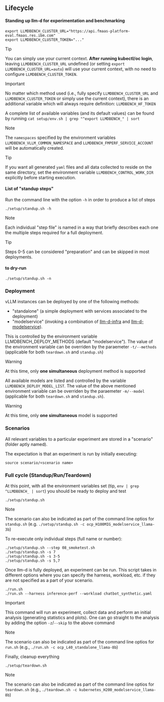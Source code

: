 ## Lifecycle

#### Standing up llm-d for experimentation and benchmarking

```
export LLMDBENCH_CLUSTER_URL="https://api.fmaas-platform-eval.fmaas.res.ibm.com"
export LLMDBENCH_CLUSTER_TOKEN="..."
```

> [!TIP]
> You can simply use your current context. **After running kubectl/oc login**, leaving `LLMDBENCH_CLUSTER_URL` undefined (or setting `export LLMDBENCH_CLUSTER_URL=auto`) will use your current context, with no need to configure `LLMDBENCH_CLUSTER_TOKEN`.

> [!IMPORTANT]
> No matter which method used (i.e., fully specify `LLMDBENCH_CLUSTER_URL` and `LLMDBENCH_CLUSTER_TOKEN` or simply use the current context), there is an additional variable which will always require definition: `LLMDBENCH_HF_TOKEN`

A complete list of available variables (and its default values) can be found by running
 `cat setup/env.sh | grep "^export LLMDBENCH_" | sort`

> [!NOTE]
> The `namespaces` specified by the environment variables `LLMDBENCH_VLLM_COMMON_NAMESPACE` and `LLMDBENCH_FMPERF_SERVICE_ACCOUNT` will be automatically created.

> [!TIP]
> If you want all generated `yaml` files and all data collected to reside on the same directory, set the environment variable `LLMDBENCH_CONTROL_WORK_DIR` explicitly before starting execution.

#### List of "standup steps"

Run the command line with the option `-h` in order to produce a list of steps

```
./setup/standup.sh -h
```

> [!NOTE]
> Each individual "step file" is named in a way that briefly describes each one the multiple steps required for a full deployment.

> [!TIP]
> Steps 0-5 can be considered "preparation" and can be skipped in most deployments.

#### to dry-run

```
./setup/standup.sh -n
```

### Deployment

vLLM instances can be deployed by one of the following methods:

- "standalone" (a simple deployment with services associated to the deployment)
- "modelservice" (invoking a combination of [llm-d-infra](https://github.com/llm-d-incubation/llm-d-infra.git) and [llm-d-modelservice](https://github.com/llm-d/llm-d-model-service.git)).

This is controlled by the environment variable LLMDBENCH_DEPLOY_METHODS (default "modelservice"). The value of the environment variable can be overriden by the paraemeter `-t/--methods` (applicable for both `teardown.sh` and `standup.sh`)

> [!WARNING]
> At this time, only **one simultaneous** deployment method is supported

All available models are listed and controlled by the variable `LLMDBENCH_DEPLOY_MODEL_LIST`. The value of the above mentioned environment variable can be overriden by the paraemeter `-m/--model` (applicable for both `teardown.sh` and `standup.sh`).

> [!WARNING]
> At this time, only **one simultaneous** model is supported

### Scenarios

All relevant variables to a particular experiment are stored in a "scenario" (folder aptly named).

The expectation is that an experiment is run by initially executing:

```
source scenario/<scenario name>
```

### Full cycle (Standup/Run/Teardown)

At this point, with all the environment variables set (tip, `env | grep ^LLMDBENCH_ | sort`) you should be ready to deploy and test

```
./setup/standup.sh
```

> [!NOTE]
> The scenario can also be indicated as part of the command line optios for `standup.sh` (e.g. `./setup/standup.sh -c ocp_H100MIG_modelservice_llama-3b`)

To re-execute only individual steps (full name or number):

```
./setup/standup.sh --step 08_smoketest.sh
./setup/standup.sh -s 7
./setup/standup.sh -s 3-5
./setup/standup.sh -s 5,7
```

Once llm-d is fully deployed, an experiment can be run. This script takes in different options where you can specify the harness, workload, etc. if they are not specified as a part of your scenario.

```
./run.sh
./run.sh --harness inference-perf --workload chatbot_synthetic.yaml
```

> [!IMPORTANT]
> This command will run an experiment, collect data and perform an initial analysis (generating statistics and plots). One can go straight to the analysis by adding the option `-z`/`--skip` to the above command

> [!NOTE]
> The scenario can also be indicated as part of the command line optios for `run.sh` (e.g., `./run.sh -c ocp_L40_standalone_llama-8b`)

Finally, cleanup everything

```
./setup/teardown.sh
```

> [!NOTE]
> The scenario can also be indicated as part of the command line optios for `teardown.sh` (e.g., `./teardown.sh -c kubernetes_H200_modelservice_llama-8b`)